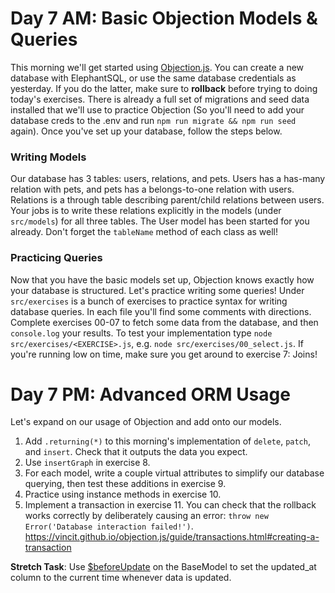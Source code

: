 # Day 7 AM: Basic Objection Models & Queries

This morning we'll get started using [Objection.js](https://vincit.github.io/objection.js/). You can create a new database with ElephantSQL, or use the same database credentials as yesterday. If you do the latter, make sure to **rollback** before trying to doing today's exercises. There is already a full set of migrations and seed data installed that we'll use to practice Objection (So you'll need to add your database creds to the .env and run `npm run migrate && npm run seed` again). Once you've set up your database, follow the steps below.

### Writing Models

Our database has 3 tables: users, relations, and pets. Users has a has-many relation with pets, and pets has a belongs-to-one relation with users. Relations is a through table describing parent/child relations between users. Your jobs is to write these relations explicitly in the models (under `src/models`) for all three tables. The User model has been started for you already. Don't forget the `tableName` method of each class as well!

### Practicing Queries

Now that you have the basic models set up, Objection knows exactly how your database is structured. Let's practice writing some queries! Under `src/exercises` is a bunch of exercises to practice syntax for writing database queries. In each file you'll find some comments with directions. Complete exercises 00-07 to fetch some data from the database, and then `console.log` your results. To test your implementation type `node src/exercises/<EXERCISE>.js`, e.g. `node src/exercises/00_select.js`. If you're running low on time, make sure you get around to exercise 7: Joins!

# Day 7 PM: Advanced ORM Usage

Let's expand on our usage of Objection and add onto our models.

1. Add `.returning(*)` to this morning's implementation of `delete`, `patch`, and `insert`. Check that it outputs the data you expect.
2. Use `insertGraph` in exercise 8.
3. For each model, write a couple virtual attributes to simplify our database querying, then test these additions in exercise 9.
4. Practice using instance methods in exercise 10.
5. Implement a transaction in exercise 11. You can check that the rollback works correctly by deliberately causing an error: `throw new Error('Database interaction failed!')`.  https://vincit.github.io/objection.js/guide/transactions.html#creating-a-transaction


**Stretch Task**: Use [$beforeUpdate](https://vincit.github.io/objection.js/api/model/instance-methods.html#beforeupdate) on the BaseModel to set the updated_at column to the current time whenever data is updated.